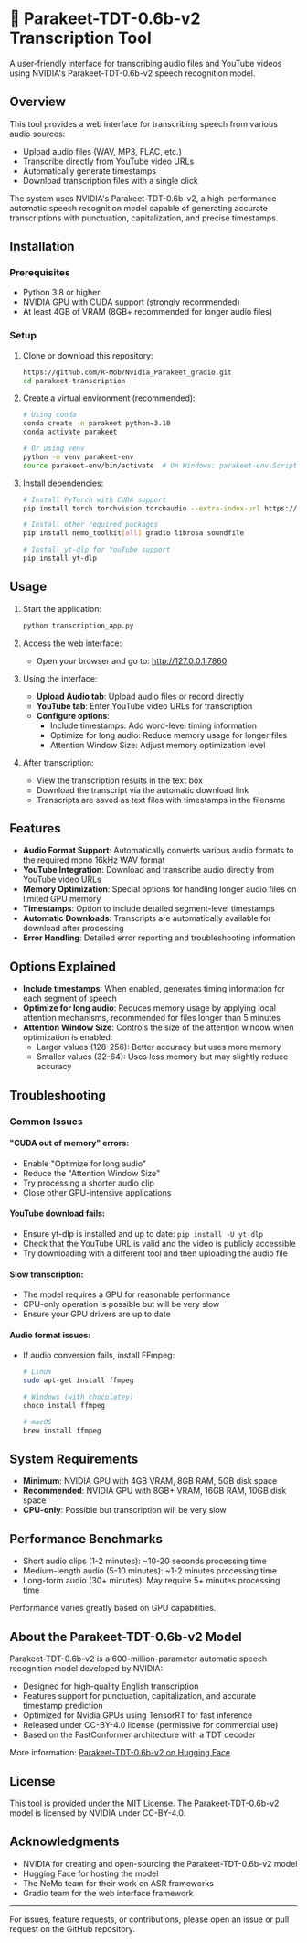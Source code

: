 # 🦜 Parakeet-TDT-0.6b-v2 Transcription Tool

A user-friendly interface for transcribing audio files and YouTube videos using NVIDIA's Parakeet-TDT-0.6b-v2 speech recognition model.

## Overview

This tool provides a web interface for transcribing speech from various audio sources:

- Upload audio files (WAV, MP3, FLAC, etc.)
- Transcribe directly from YouTube video URLs
- Automatically generate timestamps
- Download transcription files with a single click

The system uses NVIDIA's Parakeet-TDT-0.6b-v2, a high-performance automatic speech recognition model capable of generating accurate transcriptions with punctuation, capitalization, and precise timestamps.

## Installation

### Prerequisites

- Python 3.8 or higher
- NVIDIA GPU with CUDA support (strongly recommended)
- At least 4GB of VRAM (8GB+ recommended for longer audio files)

### Setup

1. Clone or download this repository:
   ```bash
   https://github.com/R-Mob/Nvidia_Parakeet_gradio.git
   cd parakeet-transcription
   ```

2. Create a virtual environment (recommended):
   ```bash
   # Using conda
   conda create -n parakeet python=3.10
   conda activate parakeet
   
   # Or using venv
   python -m venv parakeet-env
   source parakeet-env/bin/activate  # On Windows: parakeet-env\Scripts\activate
   ```

3. Install dependencies:
   ```bash
   # Install PyTorch with CUDA support
   pip install torch torchvision torchaudio --extra-index-url https://download.pytorch.org/whl/cu118
   
   # Install other required packages
   pip install nemo_toolkit[all] gradio librosa soundfile
   
   # Install yt-dlp for YouTube support
   pip install yt-dlp
   ```

## Usage

1. Start the application:
   ```bash
   python transcription_app.py
   ```

2. Access the web interface:
   - Open your browser and go to: http://127.0.0.1:7860

3. Using the interface:
   - **Upload Audio tab**: Upload audio files or record directly
   - **YouTube tab**: Enter YouTube video URLs for transcription
   - **Configure options**:
     - Include timestamps: Add word-level timing information
     - Optimize for long audio: Reduce memory usage for longer files
     - Attention Window Size: Adjust memory optimization level

4. After transcription:
   - View the transcription results in the text box
   - Download the transcript via the automatic download link
   - Transcripts are saved as text files with timestamps in the filename

## Features

- **Audio Format Support**: Automatically converts various audio formats to the required mono 16kHz WAV format
- **YouTube Integration**: Download and transcribe audio directly from YouTube video URLs
- **Memory Optimization**: Special options for handling longer audio files on limited GPU memory
- **Timestamps**: Option to include detailed segment-level timestamps
- **Automatic Downloads**: Transcripts are automatically available for download after processing
- **Error Handling**: Detailed error reporting and troubleshooting information

## Options Explained

- **Include timestamps**: When enabled, generates timing information for each segment of speech
- **Optimize for long audio**: Reduces memory usage by applying local attention mechanisms, recommended for files longer than 5 minutes
- **Attention Window Size**: Controls the size of the attention window when optimization is enabled:
  - Larger values (128-256): Better accuracy but uses more memory
  - Smaller values (32-64): Uses less memory but may slightly reduce accuracy

## Troubleshooting

### Common Issues

#### "CUDA out of memory" errors:
- Enable "Optimize for long audio"
- Reduce the "Attention Window Size"
- Try processing a shorter audio clip
- Close other GPU-intensive applications

#### YouTube download fails:
- Ensure yt-dlp is installed and up to date: `pip install -U yt-dlp`
- Check that the YouTube URL is valid and the video is publicly accessible
- Try downloading with a different tool and then uploading the audio file

#### Slow transcription:
- The model requires a GPU for reasonable performance
- CPU-only operation is possible but will be very slow
- Ensure your GPU drivers are up to date

#### Audio format issues:
- If audio conversion fails, install FFmpeg:
  ```bash
  # Linux
  sudo apt-get install ffmpeg
  
  # Windows (with chocolatey)
  choco install ffmpeg
  
  # macOS
  brew install ffmpeg
  ```

## System Requirements

- **Minimum**: NVIDIA GPU with 4GB VRAM, 8GB RAM, 5GB disk space
- **Recommended**: NVIDIA GPU with 8GB+ VRAM, 16GB RAM, 10GB disk space
- **CPU-only**: Possible but transcription will be very slow

## Performance Benchmarks

- Short audio clips (1-2 minutes): ~10-20 seconds processing time
- Medium-length audio (5-10 minutes): ~1-2 minutes processing time
- Long-form audio (30+ minutes): May require 5+ minutes processing time

Performance varies greatly based on GPU capabilities.

## About the Parakeet-TDT-0.6b-v2 Model

Parakeet-TDT-0.6b-v2 is a 600-million-parameter automatic speech recognition model developed by NVIDIA:

- Designed for high-quality English transcription
- Features support for punctuation, capitalization, and accurate timestamp prediction
- Optimized for Nvidia GPUs using TensorRT for fast inference
- Released under CC-BY-4.0 license (permissive for commercial use)
- Based on the FastConformer architecture with a TDT decoder

More information: [Parakeet-TDT-0.6b-v2 on Hugging Face](https://huggingface.co/nvidia/parakeet-tdt-0.6b-v2)

## License

This tool is provided under the MIT License. The Parakeet-TDT-0.6b-v2 model is licensed by NVIDIA under CC-BY-4.0.

## Acknowledgments

- NVIDIA for creating and open-sourcing the Parakeet-TDT-0.6b-v2 model
- Hugging Face for hosting the model
- The NeMo team for their work on ASR frameworks
- Gradio team for the web interface framework

---

For issues, feature requests, or contributions, please open an issue or pull request on the GitHub repository.
